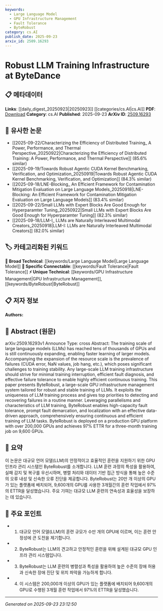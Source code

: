 ```yaml
---
keywords:
  - Large Language Model
  - GPU Infrastructure Management
  - Fault Tolerance
  - ByteRobust
category: cs.AI
publish_date: 2025-09-23
arxiv_id: 2509.16293
---
```


<!-- KEYWORD_LINKING_METADATA:
{
  "processed_timestamp": "2025-09-23T23:12:50.682531",
  "vocabulary_version": "1.0",
  "selected_keywords": [
    "Large Language Model",
    "GPU Infrastructure Management",
    "Fault Tolerance",
    "ByteRobust"
  ],
  "rejected_keywords": [],
  "similarity_scores": {
    "Large Language Model": 0.85,
    "GPU Infrastructure Management": 0.78,
    "Fault Tolerance": 0.82,
    "ByteRobust": 0.77
  },
  "extraction_method": "AI_prompt_based",
  "budget_applied": true,
  "candidates_json": {
    "candidates": [
      {
        "surface": "Large Language Models",
        "canonical": "Large Language Model",
        "aliases": [
          "LLM",
          "Large-Scale Language Models"
        ],
        "category": "broad_technical",
        "rationale": "Central to the paper's focus on training infrastructure, providing a strong link to existing LLM research.",
        "novelty_score": 0.45,
        "connectivity_score": 0.92,
        "specificity_score": 0.65,
        "link_intent_score": 0.85
      },
      {
        "surface": "GPU Infrastructure Management",
        "canonical": "GPU Infrastructure Management",
        "aliases": [
          "GPU Management",
          "GPU Infrastructure"
        ],
        "category": "unique_technical",
        "rationale": "Describes a unique system developed for managing large-scale GPU resources, crucial for LLM training.",
        "novelty_score": 0.72,
        "connectivity_score": 0.68,
        "specificity_score": 0.8,
        "link_intent_score": 0.78
      },
      {
        "surface": "Fault Tolerance",
        "canonical": "Fault Tolerance",
        "aliases": [
          "Failure Tolerance",
          "Error Tolerance"
        ],
        "category": "specific_connectable",
        "rationale": "Essential for linking to broader discussions on system reliability and robustness in AI infrastructure.",
        "novelty_score": 0.55,
        "connectivity_score": 0.75,
        "specificity_score": 0.7,
        "link_intent_score": 0.82
      },
      {
        "surface": "ByteRobust",
        "canonical": "ByteRobust",
        "aliases": [
          "ByteRobust System"
        ],
        "category": "unique_technical",
        "rationale": "A specific system introduced in the paper, offering a unique contribution to LLM training solutions.",
        "novelty_score": 0.8,
        "connectivity_score": 0.6,
        "specificity_score": 0.85,
        "link_intent_score": 0.77
      }
    ],
    "ban_list_suggestions": [
      "training scale",
      "resource scale",
      "training stability"
    ]
  },
  "decisions": [
    {
      "candidate_surface": "Large Language Models",
      "resolved_canonical": "Large Language Model",
      "decision": "linked",
      "scores": {
        "novelty": 0.45,
        "connectivity": 0.92,
        "specificity": 0.65,
        "link_intent": 0.85
      }
    },
    {
      "candidate_surface": "GPU Infrastructure Management",
      "resolved_canonical": "GPU Infrastructure Management",
      "decision": "linked",
      "scores": {
        "novelty": 0.72,
        "connectivity": 0.68,
        "specificity": 0.8,
        "link_intent": 0.78
      }
    },
    {
      "candidate_surface": "Fault Tolerance",
      "resolved_canonical": "Fault Tolerance",
      "decision": "linked",
      "scores": {
        "novelty": 0.55,
        "connectivity": 0.75,
        "specificity": 0.7,
        "link_intent": 0.82
      }
    },
    {
      "candidate_surface": "ByteRobust",
      "resolved_canonical": "ByteRobust",
      "decision": "linked",
      "scores": {
        "novelty": 0.8,
        "connectivity": 0.6,
        "specificity": 0.85,
        "link_intent": 0.77
      }
    }
  ]
}
-->

# Robust LLM Training Infrastructure at ByteDance

## 📋 메타데이터

**Links**: [[daily_digest_20250923|20250923]] [[categories/cs.AI|cs.AI]]
**PDF**: [Download](https://arxiv.org/pdf/2509.16293.pdf)
**Category**: cs.AI
**Published**: 2025-09-23
**ArXiv ID**: [2509.16293](https://arxiv.org/abs/2509.16293)

## 🔗 유사한 논문
- [[2025-09-22/Characterizing the Efficiency of Distributed Training_ A Power, Performance, and Thermal Perspective_20250922|Characterizing the Efficiency of Distributed Training: A Power, Performance, and Thermal Perspective]] (85.6% similar)
- [[2025-09-19/Towards Robust Agentic CUDA Kernel Benchmarking, Verification, and Optimization_20250919|Towards Robust Agentic CUDA Kernel Benchmarking, Verification, and Optimization]] (84.3% similar)
- [[2025-09-18/LNE-Blocking_ An Efficient Framework for Contamination Mitigation Evaluation on Large Language Models_20250918|LNE-Blocking: An Efficient Framework for Contamination Mitigation Evaluation on Large Language Models]] (83.4% similar)
- [[2025-09-22/Small LLMs with Expert Blocks Are Good Enough for Hyperparamter Tuning_20250922|Small LLMs with Expert Blocks Are Good Enough for Hyperparamter Tuning]] (82.3% similar)
- [[2025-09-18/LLM-I_ LLMs are Naturally Interleaved Multimodal Creators_20250918|LLM-I: LLMs are Naturally Interleaved Multimodal Creators]] (82.0% similar)

## 🏷️ 카테고리화된 키워드
**🧠 Broad Technical**: [[keywords/Large Language Model|Large Language Model]]
**🔗 Specific Connectable**: [[keywords/Fault Tolerance|Fault Tolerance]]
**⚡ Unique Technical**: [[keywords/GPU Infrastructure Management|GPU Infrastructure Management]], [[keywords/ByteRobust|ByteRobust]]

## 📋 저자 정보

**Authors:** 

## 📄 Abstract (원문)

arXiv:2509.16293v1 Announce Type: cross 
Abstract: The training scale of large language models (LLMs) has reached tens of thousands of GPUs and is still continuously expanding, enabling faster learning of larger models. Accompanying the expansion of the resource scale is the prevalence of failures (CUDA error, NaN values, job hang, etc.), which poses significant challenges to training stability. Any large-scale LLM training infrastructure should strive for minimal training interruption, efficient fault diagnosis, and effective failure tolerance to enable highly efficient continuous training. This paper presents ByteRobust, a large-scale GPU infrastructure management system tailored for robust and stable training of LLMs. It exploits the uniqueness of LLM training process and gives top priorities to detecting and recovering failures in a routine manner. Leveraging parallelisms and characteristics of LLM training, ByteRobust enables high-capacity fault tolerance, prompt fault demarcation, and localization with an effective data-driven approach, comprehensively ensuring continuous and efficient training of LLM tasks. ByteRobust is deployed on a production GPU platform with over 200,000 GPUs and achieves 97% ETTR for a three-month training job on 9,600 GPUs.

## 📝 요약

이 논문은 대규모 언어 모델(LLM)의 안정적이고 효율적인 훈련을 지원하기 위한 GPU 인프라 관리 시스템인 ByteRobust를 소개합니다. LLM 훈련 과정의 특성을 활용하여, 실패 감지 및 복구를 우선시하며, 병렬 처리와 데이터 기반 접근 방식을 통해 높은 수준의 오류 내성 및 신속한 오류 진단을 제공합니다. ByteRobust는 20만 개 이상의 GPU가 있는 플랫폼에 배치되어, 9,600개의 GPU를 사용한 3개월간의 훈련 작업에서 97%의 ETTR을 달성했습니다. 주요 기여는 대규모 LLM 훈련의 연속성과 효율성을 보장하는 데 있습니다.

## 🎯 주요 포인트

- 1. 대규모 언어 모델(LLM)의 훈련 규모가 수만 개의 GPU에 이르며, 이는 훈련 안정성에 큰 도전을 제기합니다.
- 2. ByteRobust는 LLM의 견고하고 안정적인 훈련을 위해 설계된 대규모 GPU 인프라 관리 시스템입니다.
- 3. ByteRobust는 LLM 훈련의 병렬성과 특성을 활용하여 높은 수준의 장애 허용과 신속한 장애 진단 및 위치 파악을 가능하게 합니다.
- 4. 이 시스템은 200,000개 이상의 GPU가 있는 플랫폼에 배치되어 9,600개의 GPU로 수행된 3개월 훈련 작업에서 97%의 ETTR을 달성했습니다.


---

*Generated on 2025-09-23 23:12:50*